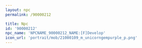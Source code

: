 ```yaml
---
layout: npc
permalink: /90000212

title: Npc
id: '90000212'
npc_name: 'NPCNAME_90000212_NAME:[F]Develop'
icon_url: 'portrait/mob/21000109_m_unicorngempurple_p.png'
---
```

